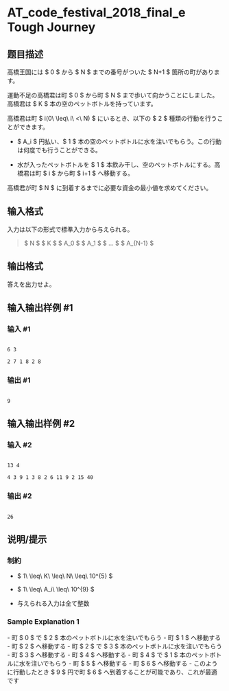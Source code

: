 # AT_code_festival_2018_final_e Tough Journey

## 题目描述

[problemUrl]: https://atcoder.jp/contests/code-festival-2018-final/tasks/code_festival_2018_final_e

高橋王国には $ 0 $ から $ N $ までの番号がついた $ N+1 $ 箇所の町があります。

運動不足の高橋君は町 $ 0 $ から町 $ N $ まで歩いて向かうことにしました。 高橋君は $ K $ 本の空のペットボトルを持っています。

高橋君は町 $ i(0\ \leq\ i\ <\ N) $ にいるとき、以下の $ 2 $ 種類の行動を行うことができます。

- $ A_i $ 円払い、$ 1 $ 本の空のペットボトルに水を注いでもらう。この行動は何度でも行うことができる。
- 水が入ったペットボトルを $ 1 $ 本飲み干し、空のペットボトルにする。高橋君は町 $ i $ から町 $ i+1 $ へ移動する。

高橋君が町 $ N $ に到着するまでに必要な資金の最小値を求めてください。

## 输入格式

入力は以下の形式で標準入力から与えられる。

> $ N $ $ K $ $ A_0 $ $ A_1 $ $ ... $ $ A_{N-1} $

## 输出格式

答えを出力せよ。

## 输入输出样例 #1

### 输入 #1

```
6 3
2 7 1 8 2 8
```

### 输出 #1

```
9
```

## 输入输出样例 #2

### 输入 #2

```
13 4
4 3 9 1 3 8 2 6 11 9 2 15 40
```

### 输出 #2

```
26
```

## 说明/提示

### 制約

- $ 1\ \leq\ K\ \leq\ N\ \leq\ 10^{5} $
- $ 1\ \leq\ A_i\ \leq\ 10^{9} $
- 与えられる入力は全て整数

### Sample Explanation 1

\- 町 $ 0 $ で $ 2 $ 本のペットボトルに水を注いでもらう - 町 $ 1 $ へ移動する - 町 $ 2 $ へ移動する - 町 $ 2 $ で $ 3 $ 本のペットボトルに水を注いでもらう - 町 $ 3 $ へ移動する - 町 $ 4 $ へ移動する - 町 $ 4 $ で $ 1 $ 本のペットボトルに水を注いでもらう - 町 $ 5 $ へ移動する - 町 $ 6 $ へ移動する - このように行動したとき $ 9 $ 円で町 $ 6 $ へ到着することが可能であり、これが最適です